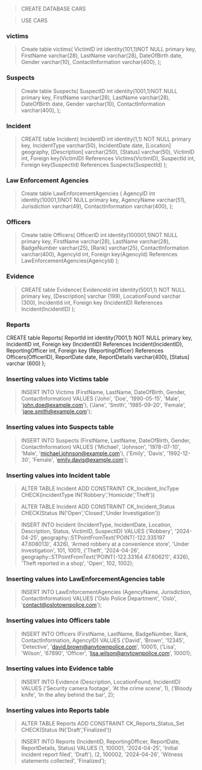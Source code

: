 >CREATE DATABASE CARS

>USE CARS

### victims

>Create table victims(
VictimID int identity(101,1)NOT NULL primary key,
FirstName varchar(28),
LastName varchar(28),
DateOfBirth date,
Gender varchar(10),
ContactInformation varchar(400),
);

### Suspects

>Create table Suspects(
SuspectID int identity(1001,1)NOT NULL primary key,
FirstName varchar(28),
LastName varchar(28),
DateOfBirth date,
Gender varchar(10),
ContactInformation varchar(400),
);

### Incident

>CREATE table Incident(
IncidentID int identity(1,1) NOT NULL primary key,
IncidentType varchar(50),
IncidentDate date,
[Location] geography,
[Description] varchar(250),
[Status] varchar(50),
VictimID int,
Foreign key(VictimID) References Victims(VictimID),
SuspectId int,
Foreign key(SuspectId) References Suspects(SuspectId)
);


### Law Enforcement Agencies

>Create table LawEnforcementAgencies (
AgencyID int identity(10001,1)NOT NULL primary key,
AgencyName varchar(51),
Jurisdiction varchar(49),
ContactInformation varchar(400),
);

### Officers

>Create table Officers(
OfficerID int identity(100001,1)NOT NULL primary key,
FirstName varchar(28),
LastName varchar(28),
BadgeNumber varchar(25),
[Rank] varchar(25),
ContactInformation varchar(400),
AgencyId int,
Foreign key(AgencyId) References LawEnforcementAgencies(AgencyId)
);

### Evidence

>CREATE table Evidence(
EvidenceId int identity(5001,1) NOT NULL primary key,
[Description] varchar (199),
LocationFound varchar (300),
IncidentId int,
Foreign key (IncidentID) References Incident(IncidentID)
);

### Reports

CREATE table Reports(
ReportId int identity(7001,1) NOT NULL primary key,
IncidentID int,
Foreign key (IncidentID) References Incident(IncidentID),
ReportingOfficer int,
Foreign key (ReportingOfficer) References Officers(OfficerID),
ReportDate date,
ReportDetails varchar(400),
[Status] varchar (600)
);


### Inserting values into Victims table


>INSERT INTO Victims (FirstName, LastName, DateOfBirth, Gender, ContactInformation)
VALUES ('John', 'Doe', '1990-05-15', 'Male', 'john.doe@example.com'),
       ('Jane', 'Smith', '1985-09-20', 'Female', 'jane.smith@example.com');

### Inserting values into Suspects table
>INSERT INTO Suspects (FirstName, LastName, DateOfBirth, Gender, ContactInformation)
VALUES ('Michael', 'Johnson', '1978-07-10', 'Male', 'michael.johnson@example.com'),
       ('Emily', 'Davis', '1992-12-30', 'Female', 'emily.davis@example.com');

### Inserting values into Incident table
>ALTER TABLE Incident
ADD CONSTRAINT CK_Incident_IncType
CHECK(incidentType IN('Robbery','Homicide','Theft'))

>ALTER TABLE Incident
ADD CONSTRAINT CK_Incident_Status
CHECK(Status IN('Open','Closed','Under Investigation'))

>INSERT INTO Incident (IncidentType, IncidentDate, Location, Description, Status, VictimID, SuspectID)
VALUES ('Robbery', '2024-04-25', geography::STPointFromText('POINT(-122.335197 47.608013)', 4326), 'Armed robbery at a convenience store', 'Under Investigation', 101, 1001),
       ('Theft', '2024-04-26', geography::STPointFromText('POINT(-122.33164 47.60621)', 4326), 'Theft reported in a shop', 'Open', 102, 1002);


### Inserting values into LawEnforcementAgencies table
>INSERT INTO LawEnforcementAgencies (AgencyName, Jurisdiction, ContactInformation)
VALUES ('Oslo Police Department', 'Oslo', 'contact@oslotownpolice.com');

### Inserting values into Officers table
>INSERT INTO Officers (FirstName, LastName, BadgeNumber, Rank, ContactInformation, AgencyID)
VALUES ('David', 'Brown', '12345', 'Detective', 'david.brown@anytownpolice.com', 10001),
       ('Lisa', 'Wilson', '67890', 'Officer', 'lisa.wilson@anytownpolice.com', 10001);

### Inserting values into Evidence table
>INSERT INTO Evidence (Description, LocationFound, IncidentID)
VALUES ('Security camera footage', 'At the crime scene', 1),
       ('Bloody knife', 'In the alley behind the bar', 2);

### Inserting values into Reports table
>ALTER TABLE Reports
ADD CONSTRAINT CK_Reports_Status_Set
CHECK(Status IN('Draft','Finalized'))

>INSERT INTO Reports (IncidentID, ReportingOfficer, ReportDate, ReportDetails, Status)
VALUES (1, 100001, '2024-04-25', 'Initial incident report filed', 'Draft'),
       (2, 100002, '2024-04-26', 'Witness statements collected', 'Finalized');



	 



